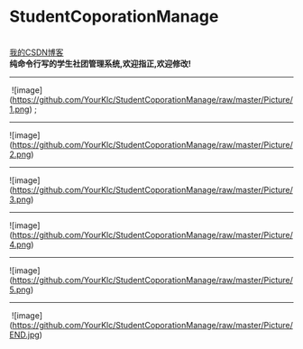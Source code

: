 # StudentCoporationManage
<br>
<a href="https://blog.csdn.net/k_l_c_">我的CSDN博客</a>
<br>
<b>纯命令行写的学生社团管理系统,欢迎指正,欢迎修改!</b>
 
- - - 

  ![image] (https://github.com/YourKlc/StudentCoporationManage/raw/master/Picture/1.png) ;
  
- - -
  ![image] (https://github.com/YourKlc/StudentCoporationManage/raw/master/Picture/2.png)  
- - -
  ![image] (https://github.com/YourKlc/StudentCoporationManage/raw/master/Picture/3.png)  
- - -
  ![image] (https://github.com/YourKlc/StudentCoporationManage/raw/master/Picture/4.png)  
- - -
  ![image] (https://github.com/YourKlc/StudentCoporationManage/raw/master/Picture/5.png)  
- - -
  ![image] (https://github.com/YourKlc/StudentCoporationManage/raw/master/Picture/END.jpg)  
    
    
